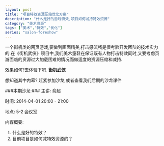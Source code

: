 ```yaml
---
layout: post
title: "项目特效资源压缩优化方案"
description: "什么是好的游戏特效,项目如何减持特效资源"
category: "美术资源"
tags: ["美术","特效","优化"]
series: "salon-foreshow"
---
```

一个街机类的网页游戏,要做到画面精美,打击感流畅是很考验开发团队的技术实力的.在《街机武侠》项目中,我们美术童鞋在保证既有人物打击特效同时,又要考虑页游面临的资源过大加载困难的情况而做适度的资源压缩和减持.
<!--more-->

效果如何?去体验下吧.
**[街机武侠][1]**

想知道其中内幕? 赶紧参加沙龙,或者查看我们后期的沙龙课件

###本期沙龙:###
主讲: 俞超

时间: 2014-04-01 20:00 - 21:00

地点: 5-2 会议室

内容概要:

1. 什么是好的特效？
2. 目前项目是如何减特效资源的？

[1]: http://game.51.com/jjwx